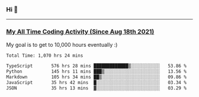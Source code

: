 ### Hi 🙂

---

### <a href="https://wakatime.com/@Eroxl">My All Time Coding Activity (Since Aug 18th 2021)</a>
My goal is to get to 10,000 hours eventually :)
<!--START_SECTION:waka-->

```txt
Total Time: 1,070 hrs 24 mins

TypeScript       576 hrs 28 mins █████████████▒░░░░░░░░░░░   53.86 %
Python           145 hrs 11 mins ███▒░░░░░░░░░░░░░░░░░░░░░   13.56 %
Markdown         105 hrs 34 mins ██▒░░░░░░░░░░░░░░░░░░░░░░   09.86 %
JavaScript       35 hrs 42 mins  █░░░░░░░░░░░░░░░░░░░░░░░░   03.34 %
JSON             35 hrs 13 mins  ▓░░░░░░░░░░░░░░░░░░░░░░░░   03.29 %
```

<!--END_SECTION:waka-->
